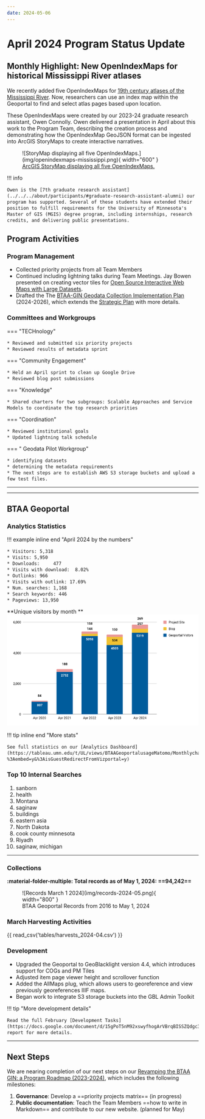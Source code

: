 ```yaml
---
date: 2024-05-06
---
```


# April 2024 Program Status Update



## Monthly Highlight: New OpenIndexMaps for historical Mississippi River atlases

We recently added five OpenIndexMaps for [19th century atlases of the Mississippi River](https://geo.btaa.org/?f%5Bdct_creator_sm%5D%5B%5D=Owen+Connolly&f%5Bgbl_resourceType_sm%5D%5B%5D=OpenIndexMaps). Now, researchers can use an index map within the Geoportal to find and select atlas pages based upon location.

<!-- more -->

These OpenIndexMaps were created by our 2023-24 graduate research assistant, Owen Connolly. Owen delivered a presentation in April about this work to the Program Team, describing the creation process and demonstrating how the OpenIndexMap GeoJSON format can be ingested into ArcGIS StoryMaps to create interactive narratives. 

<figure markdown="span">
  ![StoryMap displaying all five OpenIndexMaps.](img/openindexmaps-mississippi.png){ width="600" }
  <figcaption><a href="https://storymaps.arcgis.com/stories/c5888d46f39848aa9bd6479afcc6314a">ArcGIS StoryMap displaying all five OpenIndexMaps.</a></figcaption>
</figure>

!!! info

	Owen is the [7th graduate research assistant](../../../about/participants/#graduate-research-assistant-alumni) our program has supported. Several of these students have extended their position to fulfill requirements for the University of Minnesota's Master of GIS (MGIS) degree program, including internships, research credits, and delivering public presentations. 

## Program Activities

### Program Management

* Collected priority projects from all Team Members
* Continued including lightning talks during Team Meetings. Jay Bowen presented on creating vector tiles for [Open Source Interactive Web Maps with Large Datasets](https://docs.google.com/presentation/d/1zdEspVtbFwZKxIjwpiisJONqI5uBjg2f/edit?usp=drive_link&ouid=110955760814577692512&rtpof=true&sd=true).
* Drafted the The [BTAA-GIN Geodata Collection Implementation Plan](https://docs.google.com/document/d/1k3LgZZemeEjVrNNGn8XEXYw4kKJCtM2P0yQjkMkZOBY/edit?usp=sharing) (2024-2026), which extends the [Strategic Plan](../../../library/geodata-collection-strategic-plan) with more details.


### Committees and Workgroups

<div class="grid" markdown>

=== "TECHnology"

    * Reviewed and submitted six priority projects
    * Reviewed results of metadata sprint

=== "Community Engagement"

    * Held an April sprint to clean up Google Drive
    * Reviewed blog post submissions
    

=== "Knowledge"

    * Shared charters for two subgroups: Scalable Approaches and Service Models to coordinate the top research priorities

=== "Coordination"

	* Reviewed institutional goals
	* Updated lightning talk schedule

=== " Geodata Pilot Workgroup"

	* identifying datasets
	* determining the metadata requirements
	* The next steps are to establish AWS S3 storage buckets and upload a few test files.
	
</div>
<hr>


----

## BTAA Geoportal 

### Analytics Statistics

!!! example inline end "April 2024 by the numbers"

    * Visitors:	5,318
    * Visits: 5,950
    * Downloads:	 477
    * Visits with download:	 8.02%
    * Outlinks: 966
    * Visits with outlink: 17.69%
    * Num. searches: 1,168
    * Search keywords: 446
    * Pageviews: 13,950


**Unique visitors by month
**![](img/2024-04-monthly-users.png)

!!! tip inline end "More stats"

    See full statistics on our [Analytics Dashboard](https://tableau.umn.edu/t/UL/views/BTAAGeoportalusageMatomo/Monthlycharts?%3Aembed=y&%3AisGuestRedirectFromVizportal=y)

### Top 10 Internal Searches

1. sanborn
1. health
1. Montana
1. saginaw
1. buildings
1. eastern asia
1. North Dakota
1. cook county minnesota
1. Riyadh
1. saginaw, michigan

---

### Collections

**:material-folder-multiple: Total records as of May 1, 2024: ==94,242==**

<figure markdown="span">
  ![Records March 1 2024](img/records-2024-05.png){ width="800" }
  <figcaption>BTAA Geoportal Records from 2016 to May 1, 2024</figcaption>
</figure>


### March Harvesting Activities

{{ read_csv('tables/harvests_2024-04.csv') }}

### Development

* Upgraded the Geoportal to GeoBlacklight version 4.4, which introduces support for COGs and PM Tiles
* Adjusted item page viewer height and scrollover function
* Added the AllMaps plug, which allows users to georeference and view previously georeferences IIIF maps.
* Began work to integrate S3 storage buckets into the GBL Admin Toolkit

!!! tip "More development details"

	Read the full February [Development Tasks](https://docs.google.com/document/d/15gPoT5nM92xswyfhogArVBrqBISSZQdgc3QaZy77vvw/edit) report for more details.


---

## Next Steps

We are nearing completion of our next steps on our [Revamping the BTAA GIN: a Program Roadmap (2023-2024)](https://github.com/orgs/geobtaa/projects/10), which includes the following milestones:

1. **Governance**:  Develop a ==priority projects matrix== (in progress)
2. **Public documentation**: Teach the Team Members ==how to write in Markdown== and contribute to our new website. (planned for May)


